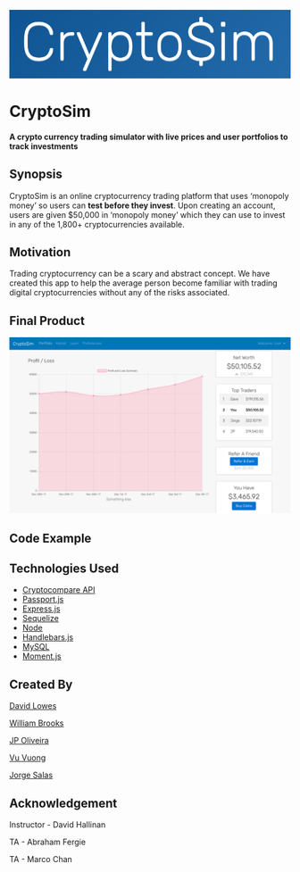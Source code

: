![CryptoSim Web App Logo](cryptosim-logo.png "CryptoSim Logo")

# CryptoSim
#### A crypto currency trading simulator with live prices and user portfolios to track investments

## Synopsis

CryptoSim is an online cryptocurrency trading platform that uses ‘monopoly money’ so users can **test before they invest**. Upon creating an account, users are given $50,000 in ‘monopoly money’ which they can use to invest in any of the 1,800+ cryptocurrencies available.

## Motivation

Trading cryptocurrency can be a scary and abstract concept. We have created this app to help the average person become familiar with trading digital cryptocurrencies without any of the risks associated. 

## Final Product
![Final Product](./public/assets/images/finalproduct.png)

## Code Example

## Technologies Used
* [Cryptocompare API](https://www.cryptocompare.com/api/#) 
* [Passport.js](http://www.passportjs.org/) 
* [Express.js](https://expressjs.com/) 
* [Sequelize](http://docs.sequelizejs.com/) 
* [Node](https://nodejs.org/) 
* [Handlebars.js](handlebarsjs.com/) 
* [MySQL](https://www.mysql.com/) 
* [Moment.js](https://momentjs.com/) 

## Created By
[David Lowes](https://github.com/djlowes) 

[William Brooks](https://github.com/thewillwill) 

[JP Oliveira](https://github.com/JPauloBR) 

[Vu Vuong](https://github.com/tsukoni) 

[Jorge Salas](https://github.com/jorgesv16) 

## Acknowledgement
Instructor - David Hallinan

TA - Abraham Fergie

TA - Marco Chan